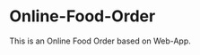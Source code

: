 # Online-Food-Order

This is an Online Food Order based on Web-App.















































































































